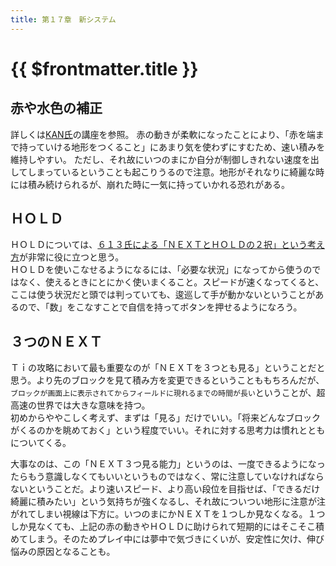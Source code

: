 ```yaml
---
title: 第１７章　新システム
---
```


# {{ $frontmatter.title }}

## 赤や水色の補正

詳しくは[KAN氏](https://web.archive.org/web/20061221161359/http://web.iis.to/tetris_tgm/)の講座を参照。
赤の動きが柔軟になったことにより、「赤を端まで持っていける地形をつくること」にあまり気を使わずにすむため、速い積みを維持しやすい。
ただし、それ故にいつのまにか自分が制御しきれない速度を出してしまっているということも起こりうるので注意。地形がそれなりに綺麗な時には積み続けられるが、崩れた時に一気に持っていかれる恐れがある。


## ＨＯＬＤ

ＨＯＬＤについては、[６１３氏による「ＮＥＸＴとＨＯＬＤの２択」という考え方](https://slappin-beats.hatenablog.jp/entry/20051218/p2)が非常に役に立つと思う。  
ＨＯＬＤを使いこなせるようになるには、「必要な状況」になってから使うのではなく、使えるときにとにかく使いまくること。スピードが速くなってくると、 ここは使う状況だと頭では判っていても、逡巡して手が動かないということがあるので、「数」をこなすことで自信を持ってボタンを押せるようになろう。  


## ３つのＮＥＸＴ
Ｔｉの攻略において最も重要なのが「ＮＥＸＴを３つとも見る」ということだと思う。より先のブロックを見て積み方を変更できるということももちろんだが、`ブロックが画面上に表示されてからフィールドに現れるまでの時間が長い`ということが、超高速の世界では大きな意味を持つ。  
初めからややこしく考えず、まずは「見る」だけでいい。「将来どんなブロックがくるのかを眺めておく」という程度でいい。それに対する思考力は慣れとともについてくる。  

大事なのは、この「ＮＥＸＴ３つ見る能力」というのは、一度できるようになったらもう意識しなくてもいいというものではなく、常に注意していなければなら ないということだ。より速いスピード、より高い段位を目指せば、「できるだけ綺麗に積みたい」という気持ちが強くなるし、それ故についつい地形に注意が注 がれてしまい視線は下方に。いつのまにかＮＥＸＴを１つしか見なくなる。１つしか見なくても、上記の赤の動きやＨＯＬＤに助けられて短期的にはそこそこ積 めてしまう。そのためプレイ中には夢中で気づきにくいが、安定性に欠け、伸び悩みの原因となることも。  
